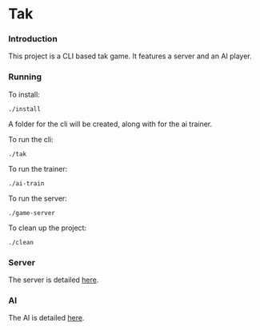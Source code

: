 Tak
===


### Introduction

This project is a CLI based tak game. It features a server and an AI player.

### Running

To install:

    ./install

A folder for the cli will be created, along with for the ai trainer.

To run the cli:

    ./tak

To run the trainer:

    ./ai-train

To run the server:

    ./game-server

To clean up the project:

    ./clean

### Server

The server is detailed [here](tak-server/README.md).

### AI

The AI is detailed [here](tak-ai/README.md).
